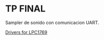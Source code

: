 # TP FINAL

Sampler de sonido con comunicacion UART.

[Drivers for LPC1769](https://gitlab.com/GabrielEValenzuela/electronicadigital_iii)
